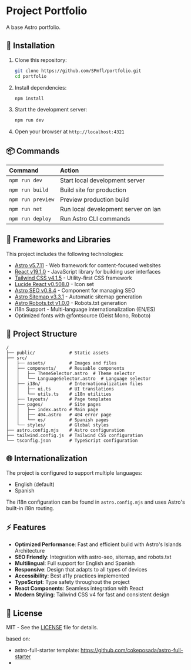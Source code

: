 # Project Portfolio

A base Astro portfolio.

## 🚀 Installation

1. Clone this repository:

   ```bash
   git clone https://github.com/SPmfl/portfolio.git
   cd portfolio
   ```

2. Install dependencies:

   ```bash
   npm install
   ```

3. Start the development server:

   ```bash
   npm run dev
   ```

4. Open your browser at `http://localhost:4321`

## 📦 Commands

| Command            | Action                               |
| :------------------| :------------------------------------|
| `npm run dev`      | Start local development server       |
| `npm run build`    | Build site for production            |
| `npm run preview`  | Preview production build             |
| `npm run net`      | Run local development server on lan  |
| `npm run deploy`   | Run Astro CLI commands               |

## 🧩 Frameworks and Libraries

This project includes the following technologies:

- [Astro v5.7.11](https://astro.build/) - Web framework for content-focused websites
- [React v19.1.0](https://reactjs.org/) - JavaScript library for building user interfaces
- [Tailwind CSS v4.1.5](https://tailwindcss.com/) - Utility-first CSS framework
- [Lucide React v0.508.0](https://lucide.dev/) - Icon set
- [Astro SEO v0.8.4](https://github.com/jonasmerlin/astro-seo) - Component for managing SEO
- [Astro Sitemap v3.3.1](https://docs.astro.build/en/guides/integrations-guide/sitemap/) - Automatic sitemap generation
- [Astro Robots.txt v1.0.0](https://github.com/alextim/astro-lib/tree/main/packages/astro-robots-txt) - Robots.txt generation
- i18n Support - Multi-language internationalization (EN/ES)
- Optimized fonts with @fontsource (Geist Mono, Roboto)

## 📁 Project Structure

```
/
├── public/             # Static assets
├── src/
│   ├── assets/         # Images and files
│   ├── components/     # Reusable components
│   │   ├── ThemeSelector.astro  # Theme selector
│   │   └── LanguageSelector.astro  # Language selector
│   ├── i18n/           # Internationalization files
│   │   ├── ui.ts       # UI translations
│   │   └── utils.ts    # i18n utilities
│   ├── layouts/        # Page templates
│   ├── pages/          # Site pages
│   │   ├── index.astro # Main page
│   │   ├── 404.astro   # 404 error page
│   │   └── es/         # Spanish pages
│   └── styles/         # Global styles
├── astro.config.mjs    # Astro configuration
├── tailwind.config.js  # Tailwind CSS configuration
└── tsconfig.json       # TypeScript configuration
```

## 🌐 Internationalization

The project is configured to support multiple languages:

- English (default)
- Spanish

The i18n configuration can be found in `astro.config.mjs` and uses Astro's built-in i18n routing.

## ⚡ Features

- **Optimized Performance**: Fast and efficient build with Astro's Islands Architecture
- **SEO Friendly**: Integration with astro-seo, sitemap, and robots.txt
- **Multilingual**: Full support for English and Spanish
- **Responsive**: Design that adapts to all types of devices
- **Accessibility**: Best a11y practices implemented
- **TypeScript**: Type safety throughout the project
- **React Components**: Seamless integration with React
- **Modern Styling**: Tailwind CSS v4 for fast and consistent design

## 📄 License

MIT - See the [LICENSE](LICENSE) file for details.

based on: 
* astro-full-starter template: 
   https://github.com/cokeposada/astro-full-starter
* 
